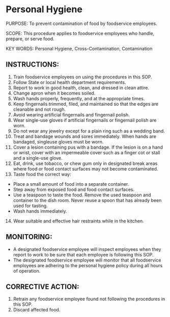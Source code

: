 # Personal Hygiene

PURPOSE: To prevent contamination of food by foodservice employees.

SCOPE: This procedure applies to foodservice employees who handle, prepare, or serve
food.

KEY WORDS: Personal Hygiene, Cross-Contamination, Contamination

## INSTRUCTIONS:

1. Train foodservice employees on using the procedures in this SOP.
2. Follow State or local health department requirements.
3. Report to work in good health, clean, and dressed in clean attire.
4. Change apron when it becomes soiled.
5. Wash hands properly, frequently, and at the appropriate times.
6. Keep fingernails trimmed, filed, and maintained so that the edges are cleanable and not rough.
7. Avoid wearing artificial fingernails and fingernail polish.
8. Wear single-use gloves if artificial fingernails or fingernail polish are worn.
9. Do not wear any jewelry except for a plain ring such as a wedding band.
10. Treat and bandage wounds and sores immediately. When hands are bandaged, singleuse gloves must be worn.
11. Cover a lesion containing pus with a bandage. If the lesion is on a hand or wrist, cover with an impermeable cover such as a finger cot or stall and a single-use glove.
12. Eat, drink, use tobacco, or chew gum only in designated break areas where food or food contact surfaces may not become contaminated.
13. Taste food the correct way:
  * Place a small amount of food into a separate container.
  * Step away from exposed food and food contact surfaces.
  * Use a teaspoon to taste the food. Remove the used teaspoon and container to the dish room. Never reuse a spoon that has already been used for tasting.
  * Wash hands immediately.
14. Wear suitable and effective hair restraints while in the kitchen.

## MONITORING:
* A designated foodservice employee will inspect employees when they report to work to be sure that each employee is following this SOP.
* The designated foodservice employee will monitor that all foodservice employees are adhering to the personal hygiene policy during all hours of operation.

## CORRECTIVE ACTION:
1. Retrain any foodservice employee found not following the procedures in this SOP.
2. Discard affected food.
